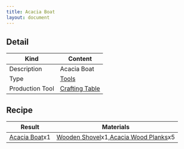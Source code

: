 ```yaml
---
title: Acacia Boat
layout: document
---
```

## Detail

|Kind|Content|
|---|---|
|Description|Acacia Boat|
|Type|[Tools](Tools)|
|Production Tool|[Crafting Table](Crafting_Table)|

## Recipe

|Result|Materials|
|---|---|
|[Acacia Boat](Acacia_Boat)x1|[Wooden Shovel](Wooden_Shovel)x1,[Acacia Wood Planks](Acacia_Wood_Planks)x5|
